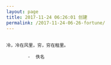 ```yaml
---
layout: page
title: 2017-11-24 06:26:01 创建
permalink: /2017-11-24-06-26-fortune/
---
```

```

冷，冷在风里，穷，穷在租里。

        -  佚名

```
